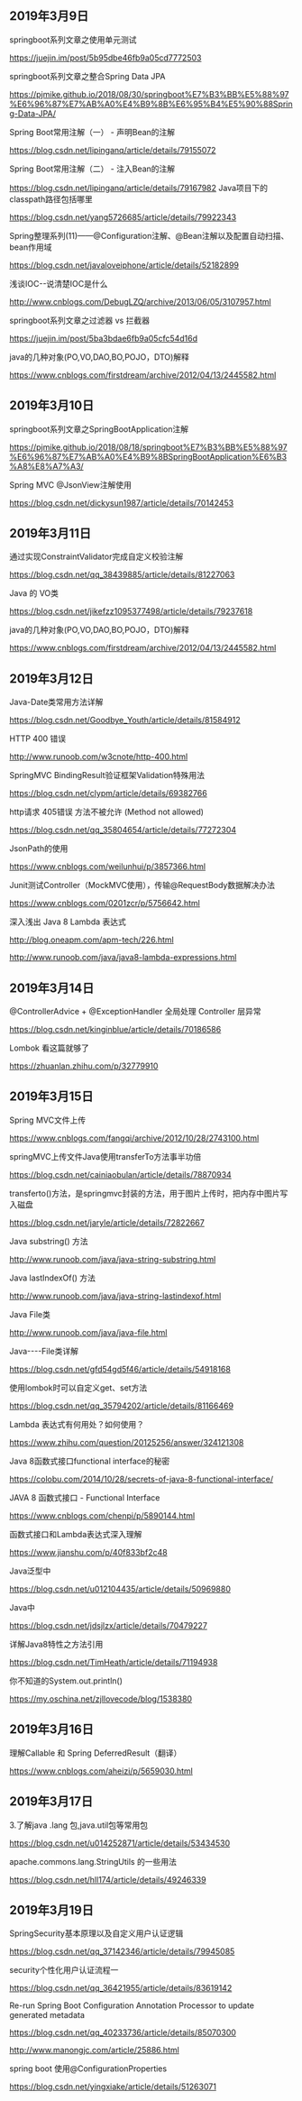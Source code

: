 ## 2019年3月9日

springboot系列文章之使用单元测试

<https://juejin.im/post/5b95dbe46fb9a05cd7772503>

springboot系列文章之整合Spring Data JPA

<https://pjmike.github.io/2018/08/30/springboot%E7%B3%BB%E5%88%97%E6%96%87%E7%AB%A0%E4%B9%8B%E6%95%B4%E5%90%88Spring-Data-JPA/>

Spring Boot常用注解（一） - 声明Bean的注解

<https://blog.csdn.net/lipinganq/article/details/79155072>

Spring Boot常用注解（二） - 注入Bean的注解

<https://blog.csdn.net/lipinganq/article/details/79167982>
Java项目下的classpath路径包括哪里

<https://blog.csdn.net/yang5726685/article/details/79922343>

Spring整理系列(11)——@Configuration注解、@Bean注解以及配置自动扫描、bean作用域

<https://blog.csdn.net/javaloveiphone/article/details/52182899>

浅谈IOC--说清楚IOC是什么

<http://www.cnblogs.com/DebugLZQ/archive/2013/06/05/3107957.html>

springboot系列文章之过滤器 vs 拦截器

<https://juejin.im/post/5ba3bdae6fb9a05cfc54d16d>

java的几种对象(PO,VO,DAO,BO,POJO，DTO)解释

<https://www.cnblogs.com/firstdream/archive/2012/04/13/2445582.html>



## 2019年3月10日

springboot系列文章之SpringBootApplication注解

<https://pjmike.github.io/2018/08/18/springboot%E7%B3%BB%E5%88%97%E6%96%87%E7%AB%A0%E4%B9%8BSpringBootApplication%E6%B3%A8%E8%A7%A3/>

Spring MVC @JsonView注解使用

<https://blog.csdn.net/dickysun1987/article/details/70142453>



## 2019年3月11日

通过实现ConstraintValidator完成自定义校验注解

<https://blog.csdn.net/qq_38439885/article/details/81227063>

Java 的 VO类

<https://blog.csdn.net/jikefzz1095377498/article/details/79237618>

java的几种对象(PO,VO,DAO,BO,POJO，DTO)解释

<https://www.cnblogs.com/firstdream/archive/2012/04/13/2445582.html>



## 2019年3月12日

Java-Date类常用方法详解

<https://blog.csdn.net/Goodbye_Youth/article/details/81584912>

HTTP 400 错误

<http://www.runoob.com/w3cnote/http-400.html>

SpringMVC BindingResult验证框架Validation特殊用法

<https://blog.csdn.net/clypm/article/details/69382766>

http请求 405错误 方法不被允许 (Method not allowed)

<https://blog.csdn.net/qq_35804654/article/details/77272304>

JsonPath的使用

<https://www.cnblogs.com/weilunhui/p/3857366.html>

Junit测试Controller（MockMVC使用），传输@RequestBody数据解决办法

<https://www.cnblogs.com/0201zcr/p/5756642.html>

深入浅出 Java 8 Lambda 表达式

<http://blog.oneapm.com/apm-tech/226.html>

<http://www.runoob.com/java/java8-lambda-expressions.html>



## 2019年3月14日

@ControllerAdvice + @ExceptionHandler 全局处理 Controller 层异常

<https://blog.csdn.net/kinginblue/article/details/70186586>

Lombok 看这篇就够了

<https://zhuanlan.zhihu.com/p/32779910>



## 2019年3月15日

Spring MVC文件上传

<https://www.cnblogs.com/fangqi/archive/2012/10/28/2743100.html>

springMVC上传文件Java使用transferTo方法事半功倍

<https://blog.csdn.net/cainiaobulan/article/details/78870934>

transferto()方法，是springmvc封装的方法，用于图片上传时，把内存中图片写入磁盘

<https://blog.csdn.net/jaryle/article/details/72822667>

Java substring() 方法

<http://www.runoob.com/java/java-string-substring.html>

Java lastIndexOf() 方法

<http://www.runoob.com/java/java-string-lastindexof.html>

Java File类

<http://www.runoob.com/java/java-file.html>

Java----File类详解

<https://blog.csdn.net/gfd54gd5f46/article/details/54918168>

使用lombok时可以自定义get、set方法

<https://blog.csdn.net/qq_35794202/article/details/81166469>

Lambda 表达式有何用处？如何使用？

<https://www.zhihu.com/question/20125256/answer/324121308>

Java 8函数式接口functional interface的秘密

<https://colobu.com/2014/10/28/secrets-of-java-8-functional-interface/>

JAVA 8 函数式接口 - Functional Interface

<https://www.cnblogs.com/chenpi/p/5890144.html>

函数式接口和Lambda表达式深入理解

<https://www.jianshu.com/p/40f833bf2c48>

Java泛型中

<https://blog.csdn.net/u012104435/article/details/50969880>

Java中

<https://blog.csdn.net/jdsjlzx/article/details/70479227>

详解Java8特性之方法引用

<https://blog.csdn.net/TimHeath/article/details/71194938>

你不知道的System.out.println()

<https://my.oschina.net/zjllovecode/blog/1538380>



## 2019年3月16日

理解Callable 和 Spring DeferredResult（翻译）

<https://www.cnblogs.com/aheizi/p/5659030.html>



## 2019年3月17日

3.了解java .lang 包,java.util包等常用包

<https://blog.csdn.net/u014252871/article/details/53434530>

apache.commons.lang.StringUtils 的一些用法

<https://blog.csdn.net/hll174/article/details/49246339>



## 2019年3月19日

SpringSecurity基本原理以及自定义用户认证逻辑

<https://blog.csdn.net/qq_37142346/article/details/79945085>

security个性化用户认证流程一

<https://blog.csdn.net/qq_36421955/article/details/83619142>

Re-run Spring Boot Configuration Annotation Processor to update generated metadata

<https://blog.csdn.net/qq_40233736/article/details/85070300>

<http://www.manongjc.com/article/25886.html>

spring boot 使用@ConfigurationProperties

<https://blog.csdn.net/yingxiake/article/details/51263071>
